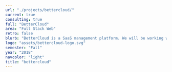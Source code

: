 ```yaml
---
url: "./projects/bettercloud/"
current: true
consulting: true
full: "BetterCloud"
area: "Full Stack Web"
retro: false
blurb: "BetterCloud is a SaaS management platform. We will be working with BetterCloud to integrate their service into a cloud computing platform."
logo: "assets/bettercloud-logo.svg"
semester: "Fall"
year: "2018"
navcolor: "light"
title: "bettercloud"
---
```


